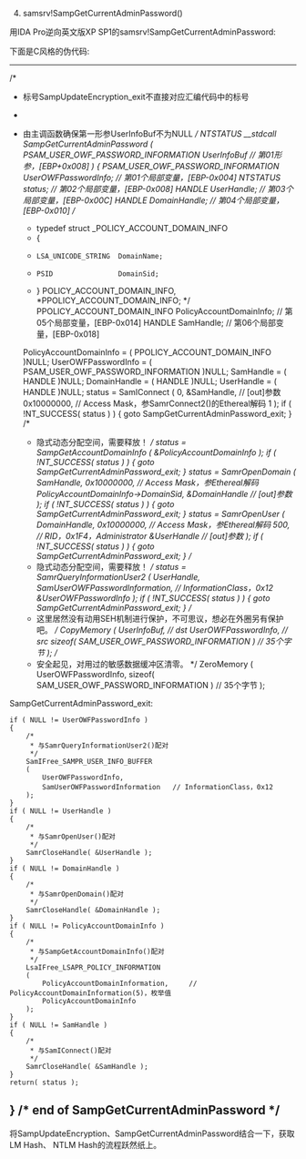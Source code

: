 4) samsrv!SampGetCurrentAdminPassword()

用IDA Pro逆向英文版XP SP1的samsrv!SampGetCurrentAdminPassword:

下面是C风格的伪代码:

--------------------------------------------------------------------------
/*
 * 标号SampUpdateEncryption_exit不直接对应汇编代码中的标号
 *
 * 由主调函数确保第一形参UserInfoBuf不为NULL
 */
NTSTATUS __stdcall SampGetCurrentAdminPassword
(
    PSAM_USER_OWF_PASSWORD_INFORMATION  UserInfoBuf                 // 第01形参，[EBP+0x008]
)
{
    PSAM_USER_OWF_PASSWORD_INFORMATION  UserOWFPasswordInfo;        // 第01个局部变量，[EBP-0x004]
    NTSTATUS                            status;                     // 第02个局部变量，[EBP-0x008]
    HANDLE                              UserHandle;                 // 第03个局部变量，[EBP-0x00C]
    HANDLE                              DomainHandle;               // 第04个局部变量，[EBP-0x010]
    /*
     * typedef struct _POLICY_ACCOUNT_DOMAIN_INFO
     * {
     *     LSA_UNICODE_STRING  DomainName;
     *     PSID                DomainSid;
     * } POLICY_ACCOUNT_DOMAIN_INFO, *PPOLICY_ACCOUNT_DOMAIN_INFO;
     */
    PPOLICY_ACCOUNT_DOMAIN_INFO         PolicyAccountDomainInfo;    // 第05个局部变量，[EBP-0x014]
    HANDLE                              SamHandle;                  // 第06个局部变量，[EBP-0x018]

    PolicyAccountDomainInfo = ( PPOLICY_ACCOUNT_DOMAIN_INFO )NULL;
    UserOWFPasswordInfo     = ( PSAM_USER_OWF_PASSWORD_INFORMATION )NULL;
    SamHandle               = ( HANDLE )NULL;
    DomainHandle            = ( HANDLE )NULL;
    UserHandle              = ( HANDLE )NULL;
    status                  = SamIConnect
                              (
                                  0,
                                  &SamHandle,   // [out]参数
                                  0x10000000,   // Access Mask，参SamrConnect2()的Ethereal解码
                                  1
                              );
    if ( !NT_SUCCESS( status ) )
    {
        goto SampGetCurrentAdminPassword_exit;
    }
    /*
     * 隐式动态分配空间，需要释放！
     */
    status                  = SampGetAccountDomainInfo
                              (
                                  &PolicyAccountDomainInfo
                              );
    if ( !NT_SUCCESS( status ) )
    {
        goto SampGetCurrentAdminPassword_exit;
    }
    status                  = SamrOpenDomain
                              (
                                  SamHandle,
                                  0x10000000,                           // Access Mask，参Ethereal解码
                                  PolicyAccountDomainInfo->DomainSid,
                                  &DomainHandle                         // [out]参数
                              );
    if ( !NT_SUCCESS( status ) )
    {
        goto SampGetCurrentAdminPassword_exit;
    }
    status                  = SamrOpenUser
                              (
                                  DomainHandle,
                                  0x10000000,       // Access Mask，参Ethereal解码
                                  500,              // RID，0x1F4，Administrator
                                  &UserHandle       // [out]参数
                              );
    if ( !NT_SUCCESS( status ) )
    {
        goto SampGetCurrentAdminPassword_exit;
    }
    /*
     * 隐式动态分配空间，需要释放！
     */
    status                  = SamrQueryInformationUser2
                              (
                                  UserHandle,
                                  SamUserOWFPasswordInformation,    // InformationClass，0x12
                                  &UserOWFPasswordInfo
                              );
    if ( !NT_SUCCESS( status ) )
    {
        goto SampGetCurrentAdminPassword_exit;
    }
    /*
     * 这里居然没有动用SEH机制进行保护，不可思议，想必在外圈另有保护吧。
     */
    CopyMemory
    (
        UserInfoBuf,                                    // dst
        UserOWFPasswordInfo,                            // src
        sizeof( SAM_USER_OWF_PASSWORD_INFORMATION )     // 35个字节
    );
    /*
     * 安全起见，对用过的敏感数据缓冲区清零。
     */
    ZeroMemory
    (
        UserOWFPasswordInfo,
        sizeof( SAM_USER_OWF_PASSWORD_INFORMATION )     // 35个字节
    );

SampGetCurrentAdminPassword_exit:

    if ( NULL != UserOWFPasswordInfo )
    {
        /*
         * 与SamrQueryInformationUser2()配对
         */
        SamIFree_SAMPR_USER_INFO_BUFFER
        (
            UserOWFPasswordInfo,
            SamUserOWFPasswordInformation   // InformationClass，0x12
        );
    }
    if ( NULL != UserHandle )
    {
        /*
         * 与SamrOpenUser()配对
         */
        SamrCloseHandle( &UserHandle );
    }
    if ( NULL != DomainHandle )
    {
        /*
         * 与SamrOpenDomain()配对
         */
        SamrCloseHandle( &DomainHandle );
    }
    if ( NULL != PolicyAccountDomainInfo )
    {
        /*
         * 与SampGetAccountDomainInfo()配对
         */
        LsaIFree_LSAPR_POLICY_INFORMATION
        (
            PolicyAccountDomainInformation,     // PolicyAccountDomainInformation(5)，枚举值
            PolicyAccountDomainInfo
        );
    }
    if ( NULL != SamHandle )
    {
        /*
         * 与SamIConnect()配对
         */
        SamrCloseHandle( &SamHandle );
    }
    return( status );
}  /* end of SampGetCurrentAdminPassword */
--------------------------------------------------------------------------

将SampUpdateEncryption、SampGetCurrentAdminPassword结合一下，获取LM Hash、
NTLM Hash的流程跃然纸上。
